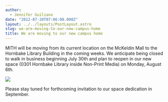 ```yaml
---
author:
  - Jennifer Guiliano
date: "2012-07-20T07:06:00.000Z"
layout: ../../layouts/PostLayout.astro
slug: we-are-moving-to-our-new-campus-home
title: We are moving to our new campus home
---
```


MITH will be moving from its current location on the McKeldin Mall to the Hornbake Library Building in the coming weeks. We anticipate being closed to walk in business beginning July 30th and plan to reopen in our new space (0301 Hornbake Library inside Non-Print Media) on Monday, August 6th.

[![](/assets/images/web-20131230134240-http--a.yfrog.com-img876-4238-r85ez.th.jpg)](http://yfrog.com/ocr85ezj "yfrog.com - Image And Video Hosting")

Please stay tuned for forthcoming invitation to our space dedication in September.
